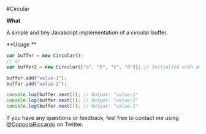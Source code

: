 #Circular

**What**

A simple and tiny Javascript implementation of a circular buffer.

**Usage **

```javascript
var buffer = new Circular();
// or
var buffer2 = new Circular(["a", "b", "c", "d"]); // Initialize with an array

buffer.add("value-1");
buffer.add("value-2");

console.log(buffer.next());	// Output: "value-1"
console.log(buffer.next());	// Output: "value-2"
console.log(buffer.next());	// Output: "value-1"
```

If you have any questions or feedback, feel free to contact me using [@CoppolaRiccardo](https://twitter.com/CoppolaRiccardo) on Twitter.
